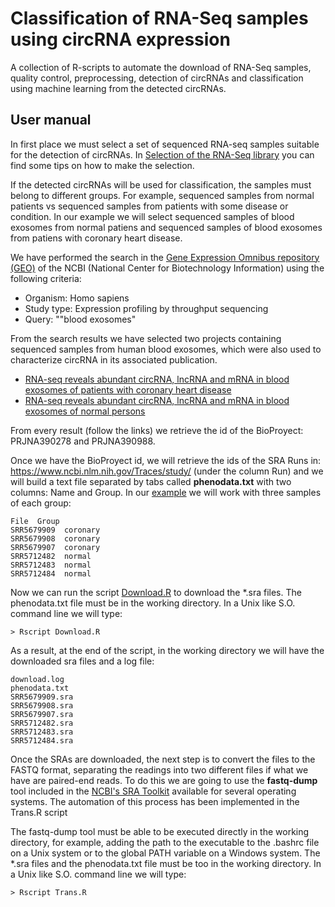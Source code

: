 # Classification of RNA-Seq samples using circRNA expression
A collection of R-scripts to automate the download of RNA-Seq samples, quality control, preprocessing, detection of circRNAs and classification using machine learning from the detected circRNAs.

## User manual
In first place we must select a set of sequenced RNA-seq samples suitable for the detection of circRNAs. In [Selection of the RNA-Seq library](https://github.com/carmengmz/circRNA/wiki/Selection-of-the-RNA-seq-library) you can find some tips on how to make the selection.

If the detected circRNAs will be used for classification, the samples must belong to different groups. For example, sequenced samples from normal patients vs sequenced samples from patients with some disease or condition. In our example we will select sequenced samples of blood exosomes from normal patiens and sequenced samples of blood exosomes from patiens with coronary heart disease.

We have performed the search in the [Gene Expression Omnibus repository (GEO)](https://www.ncbi.nlm.nih.gov/gds) of the NCBI (National Center for Biotechnology Information) using the following criteria:
- Organism: Homo sapiens
- Study type: Expression profiling by throughput sequencing
- Query: ""blood exosomes"

From the search results we have selected two projects containing sequenced samples from human blood exosomes, which were also used to characterize circRNA in its associated publication.
- [RNA-seq reveals abundant circRNA, lncRNA and mRNA in blood exosomes of patients with coronary heart disease](https://www.ncbi.nlm.nih.gov/geo/query/acc.cgi?acc=GSE99985)
- [RNA-seq reveals abundant circRNA, lncRNA and mRNA in blood exosomes of normal persons](https://www.ncbi.nlm.nih.gov/geo/query/acc.cgi?acc=GSE100206)

From every result (follow the links) we retrieve the id of the BioProyect: PRJNA390278 and 	PRJNA390988.

Once we have the BioProyect id, we will retrieve the ids of the SRA Runs in: https://www.ncbi.nlm.nih.gov/Traces/study/ (under the column Run) and we will build a text file separated by tabs called <b>phenodata.txt</b> with two columns: Name and Group. In our [example](https://github.com/carmengmz/circRNA/tree/master/example) we will work with three samples of each group:

```
File  Group
SRR5679909  coronary
SRR5679908  coronary
SRR5679907  coronary
SRR5712482  normal
SRR5712483  normal
SRR5712484  normal
```

Now we can run the script [Download.R](https://github.com/carmengmz/circRNA/blob/master/src/Download.R) to download the *.sra files. The phenodata.txt file must be in the working directory. In a Unix like S.O. command line we will type:
```
> Rscript Download.R
```
As a result, at the end of the script, in the working directory we will have the downloaded sra files and a log file:
```
download.log
phenodata.txt
SRR5679909.sra
SRR5679908.sra
SRR5679907.sra
SRR5712482.sra
SRR5712483.sra
SRR5712484.sra 
```
Once the SRAs are downloaded, the next step is to convert the files to the FASTQ format, separating the readings into two different files if what we have are paired-end reads. To do this we are going to use the <b>fastq-dump</b> tool included in the [NCBI's SRA Toolkit](https://trace.ncbi.nlm.nih.gov/Traces/sra/sra.cgi?view=software) available for several operating systems. The automation of this process has been implemented in the Trans.R script

The fastq-dump tool must be able to be executed directly in the working directory, for example, adding the path to the executable to the .bashrc file on a Unix system or to the global PATH variable on a Windows system. The *.sra files and the phenodata.txt file must be too in the working directory. In a Unix like S.O. command line we will type:

```
> Rscript Trans.R
```
